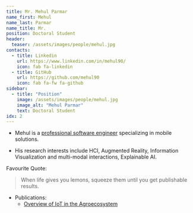 ```yaml
---
title: Mr. Mehul Parmar
name_first: Mehul
name_last: Parmar
name_title: Mr.
position: Doctoral Student
header:
  teaser: /assets/images/people/mehul.jpg
contacts:
  - title: Linkedin
    url: https://www.linkedin.com/in/mehul90/
    icon: fab fa-linkedin
  - title: GitHub
    url: https://github.com/mehul90
    icon: fab fa-fw fa-github
sidebar:
  - title: "Position"
    image: /assets/images/people/mehul.jpg
    image_alt: "Mehul Parmar"
    text: Doctoral Student
idx: 2
---
```

* Mehul is a [professional software engineer](https://www.linkedin.com/in/mehul90/) specializing in mobile solutions.

* His research interests include HCI, Augmented Reality, Information Visualization and multi-modal interactions, Explainable AI.

Favourite Quote:
> When life gives you lemons, squeeze them until you get publishable results.

* Publications:
  * [Overview of IoT in the Agroecosystem](10.1108/S1877-636120220000027008)